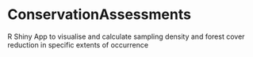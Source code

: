 # ConservationAssessments
R Shiny App to visualise and calculate sampling density and forest cover reduction in specific extents of occurrence
